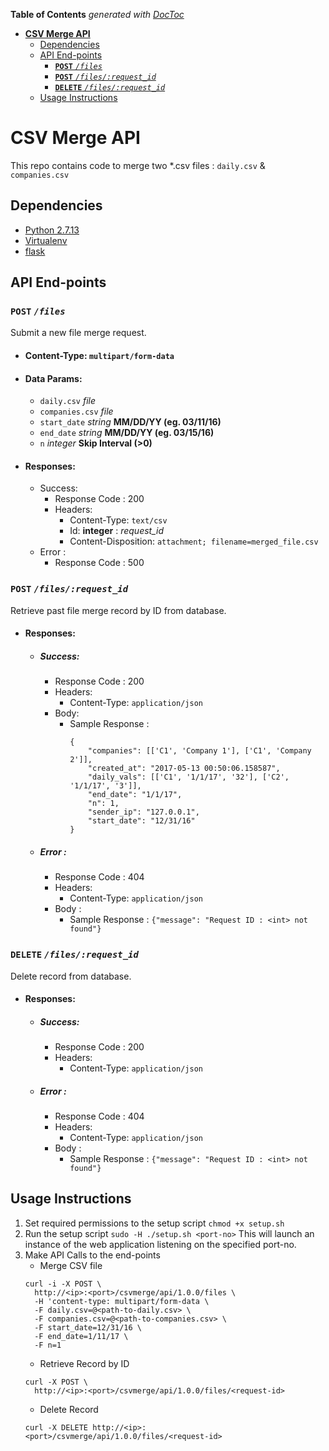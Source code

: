 <!-- START doctoc generated TOC please keep comment here to allow auto update -->
<!-- DON'T EDIT THIS SECTION, INSTEAD RE-RUN doctoc TO UPDATE -->
**Table of Contents**  *generated with [DocToc](https://github.com/thlorenz/doctoc)*

- [**CSV Merge API**](#csv-merge-api)
  - [Dependencies](#dependencies)
  - [API End-points](#api-end-points)
    - [**`POST`** *`/files`*](#post-files)
    - [**`POST`** *`/files/:request_id`*](#post-filesrequest_id)
    - [**`DELETE`** *`/files/:request_id`*](#delete-filesrequest_id)
  - [Usage Instructions](#usage-instructions)

<!-- END doctoc generated TOC please keep comment here to allow auto update -->

# **CSV Merge API**

This repo contains code to merge two *.csv files : `daily.csv` & `companies.csv`

## Dependencies
- [Python 2.7.13](https://www.python.org/downloads/release/python-2713/)
- [Virtualenv](https://virtualenv.pypa.io/en/stable/)
- [flask](https://github.com/pallets/flask)

## API End-points

### **`POST`** *`/files`*
Submit a new file merge request.

- #### **Content-Type:** ```multipart/form-data```

- #### **Data Params:**

    - `daily.csv` *file*
    - `companies.csv` *file*
    - `start_date` *string* **MM/DD/YY (eg. 03/11/16)**
    - `end_date` *string* **MM/DD/YY (eg. 03/15/16)**
    - `n` *integer* **Skip Interval (>0)**

- #### **Responses:**
    * Success:
        * Response Code : 200
        * Headers: 
             - Content-Type: `text/csv`
             - Id: **integer** : *request_id*
             - Content-Disposition: `attachment; filename=merged_file.csv`
    * Error :
        * Response Code : 500 

### **`POST`** *`/files/:request_id`*
Retrieve past file merge record by ID from database.

- #### **Responses:**
    * ##### Success:
        * Response Code : 200
        * Headers: 
             - Content-Type: `application/json`
        * Body:
             - Sample Response : 
                 ```
                 {
                     "companies": [['C1', 'Company 1'], ['C1', 'Company 2']],
                     "created_at": "2017-05-13 00:50:06.158587",
                     "daily_vals": [['C1', '1/1/17', '32'], ['C2', '1/1/17', '3']],
                     "end_date": "1/1/17",
                     "n": 1,
                     "sender_ip": "127.0.0.1",
                     "start_date": "12/31/16"
                 }
                 ```
        
    * ##### Error :
        * Response Code : 404
        * Headers: 
             - Content-Type: `application/json`
        * Body :
             * Sample Response : ```{"message": "Request ID : <int> not found"}```
        

### **`DELETE`** *`/files/:request_id`*
Delete record from database.

- #### **Responses:**
    * ##### Success:
        * Response Code : 200
        * Headers: 
             - Content-Type: `application/json`        
    * ##### Error :
        * Response Code : 404
        * Headers: 
             - Content-Type: `application/json`
        * Body :
             * Sample Response : ```{"message": "Request ID : <int> not found"}```


## Usage Instructions

1. Set required permissions to the setup script
```chmod +x setup.sh```
2. Run the setup script
```sudo -H ./setup.sh <port-no>```
This will launch an instance of the web application listening on the specified port-no.
3. Make API Calls to the end-points
    - Merge CSV file
    ```
    curl -i -X POST \
      http://<ip>:<port>/csvmerge/api/1.0.0/files \
      -H 'content-type: multipart/form-data \
      -F daily.csv=@<path-to-daily.csv> \
      -F companies.csv=@<path-to-companies.csv> \
      -F start_date=12/31/16 \
      -F end_date=1/11/17 \
      -F n=1
    ```
    - Retrieve Record by ID
    ```
    curl -X POST \
      http://<ip>:<port>/csvmerge/api/1.0.0/files/<request-id>
    ```
    - Delete Record
    ```
    curl -X DELETE http://<ip>:<port>/csvmerge/api/1.0.0/files/<request-id>
    ```


